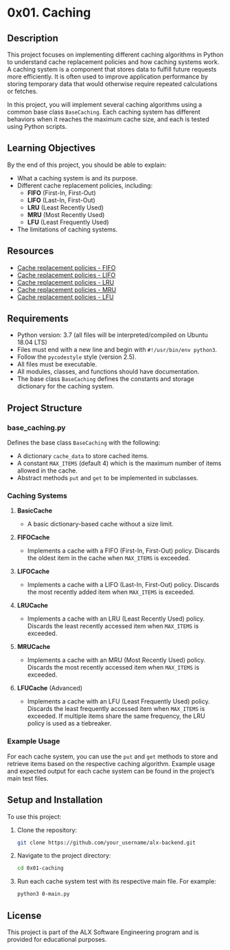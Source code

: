 # 0x01. Caching

## Description

This project focuses on implementing different caching algorithms in Python to understand cache replacement policies and how caching systems work. A caching system is a component that stores data to fulfill future requests more efficiently. It is often used to improve application performance by storing temporary data that would otherwise require repeated calculations or fetches.

In this project, you will implement several caching algorithms using a common base class `BaseCaching`. Each caching system has different behaviors when it reaches the maximum cache size, and each is tested using Python scripts.

## Learning Objectives

By the end of this project, you should be able to explain:

- What a caching system is and its purpose.
- Different cache replacement policies, including:
  - **FIFO** (First-In, First-Out)
  - **LIFO** (Last-In, First-Out)
  - **LRU** (Least Recently Used)
  - **MRU** (Most Recently Used)
  - **LFU** (Least Frequently Used)
- The limitations of caching systems.

## Resources

- [Cache replacement policies - FIFO](https://en.wikipedia.org/wiki/Cache_replacement_policies#First-in,_first-out_(FIFO))
- [Cache replacement policies - LIFO](https://en.wikipedia.org/wiki/Cache_replacement_policies#Last-in,_first-out_(LIFO))
- [Cache replacement policies - LRU](https://en.wikipedia.org/wiki/Cache_replacement_policies#Least_recently_used_(LRU))
- [Cache replacement policies - MRU](https://en.wikipedia.org/wiki/Cache_replacement_policies#Most_recently_used_(MRU))
- [Cache replacement policies - LFU](https://en.wikipedia.org/wiki/Cache_replacement_policies#Least-frequently_used_(LFU))

## Requirements

- Python version: 3.7 (all files will be interpreted/compiled on Ubuntu 18.04 LTS)
- Files must end with a new line and begin with `#!/usr/bin/env python3`.
- Follow the `pycodestyle` style (version 2.5).
- All files must be executable.
- All modules, classes, and functions should have documentation.
- The base class `BaseCaching` defines the constants and storage dictionary for the caching system.

## Project Structure

### base_caching.py
Defines the base class `BaseCaching` with the following:
- A dictionary `cache_data` to store cached items.
- A constant `MAX_ITEMS` (default 4) which is the maximum number of items allowed in the cache.
- Abstract methods `put` and `get` to be implemented in subclasses.

### Caching Systems

1. **BasicCache**
   - A basic dictionary-based cache without a size limit.
   
2. **FIFOCache**
   - Implements a cache with a FIFO (First-In, First-Out) policy. Discards the oldest item in the cache when `MAX_ITEMS` is exceeded.
   
3. **LIFOCache**
   - Implements a cache with a LIFO (Last-In, First-Out) policy. Discards the most recently added item when `MAX_ITEMS` is exceeded.
   
4. **LRUCache**
   - Implements a cache with an LRU (Least Recently Used) policy. Discards the least recently accessed item when `MAX_ITEMS` is exceeded.
   
5. **MRUCache**
   - Implements a cache with an MRU (Most Recently Used) policy. Discards the most recently accessed item when `MAX_ITEMS` is exceeded.
   
6. **LFUCache** (Advanced)
   - Implements a cache with an LFU (Least Frequently Used) policy. Discards the least frequently accessed item when `MAX_ITEMS` is exceeded. If multiple items share the same frequency, the LRU policy is used as a tiebreaker.

### Example Usage

For each cache system, you can use the `put` and `get` methods to store and retrieve items based on the respective caching algorithm. Example usage and expected output for each cache system can be found in the project’s main test files.

## Setup and Installation

To use this project:

1. Clone the repository:

    ```bash
    git clone https://github.com/your_username/alx-backend.git
    ```

2. Navigate to the project directory:

    ```bash
    cd 0x01-caching
    ```

3. Run each cache system test with its respective main file. For example:

    ```bash
    python3 0-main.py
    ```

## License

This project is part of the ALX Software Engineering program and is provided for educational purposes.

